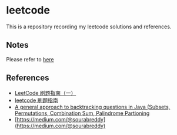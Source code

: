 # leetcode

This is a repository recording my leetcode solutions and references.

## Notes

Please refer to [here](NOTES.md)

## References

- [LeetCode 刷题指南（一）](https://blog.csdn.net/qq_34525938/article/details/82633679)
- [leetcode 刷题指南](https://blog.csdn.net/onegoldensun/article/details/78421809)
- [A general approach to backtracking questions in Java (Subsets, Permutations, Combination Sum, Palindrome Partioning](<https://leetcode.com/problems/permutations/discuss/18239/A-general-approach-to-backtracking-questions-in-Java-(Subsets-Permutations-Combination-Sum-Palindrome-Partioning)>)
- [https://medium.com/@sourabreddy](https://medium.com/@sourabreddy)
